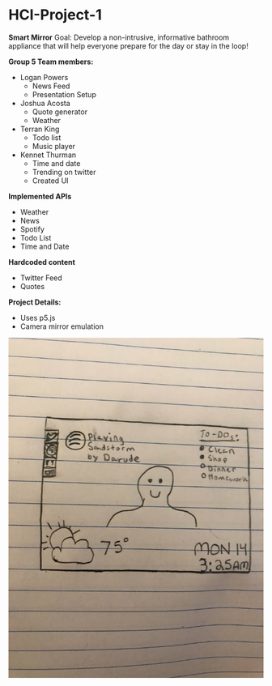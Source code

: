 # HCI-Project-1

**Smart Mirror**
Goal: Develop a non-intrusive, informative bathroom appliance that will help everyone prepare for the day or stay in the loop!

**Group 5 Team members:**
- Logan Powers
  - News Feed
  - Presentation Setup
- Joshua Acosta
  - Quote generator
  - Weather
- Terran King
  - Todo list
  - Music player
- Kennet Thurman
  - Time and date
  - Trending on twitter
  - Created UI

**Implemented APIs**
- Weather
- News
- Spotify
- Todo List
- Time and Date

**Hardcoded content**
- Twitter Feed
- Quotes


**Project Details:**
- Uses p5.js
- Camera mirror emulation









![Interface](https://github.com/kennet22/HCI-Group-Project1/blob/master/interfaceV1.jpg?raw=true)
